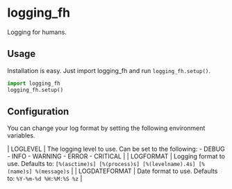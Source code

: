 logging_fh
===

Logging for humans.

Usage
-----

Installation is easy. Just import logging_fh and run
`logging_fh.setup()`.

```python
import logging_fh
logging_fh.setup()
```

Configuration
-------------

You can change your log format by setting the following
environment variables.

| LOGLEVEL      | The logging level to use. Can be set to the following:  - DEBUG - INFO - WARNING - ERROR - CRITICAL         |
| LOGFORMAT     | Logging format to use.  Defaults to: `[%(asctime)s] [%(process)s] [%(levelname).4s] [%(name)s] %(message)s` |
| LOGDATEFORMAT | Date format to use.  Defaults to: `%Y-%m-%d %H:%M:%S %z`                                                    |
